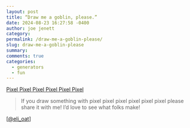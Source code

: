 ```yaml
---
layout: post
title: “Draw me a goblin, please.”
date: 2024-08-23 16:27:58 -0400
author: joe jenett
category: 
permalink: /draw-me-a-goblin-please/
slug: draw-me-a-goblin-please
summary: 
comments: true
categories:
  - generators
  - fun
---
```

<a title="Pixel Pixel Pixel Pixel Pixel Pixel" href="https://smallandnearlysilent.com/pixel/">Pixel Pixel Pixel Pixel Pixel Pixel</a>
<blockquote><p>If you draw something with pixel pixel pixel pixel pixel pixel please share it with me! I’d love to see what folks make!</p></blockquote>
[<a href="https://tenforward.social/@eli_oat/113008781752983530">@eli_oat</a>]

<a href="https://brid.gy/publish/mastodon"></a>